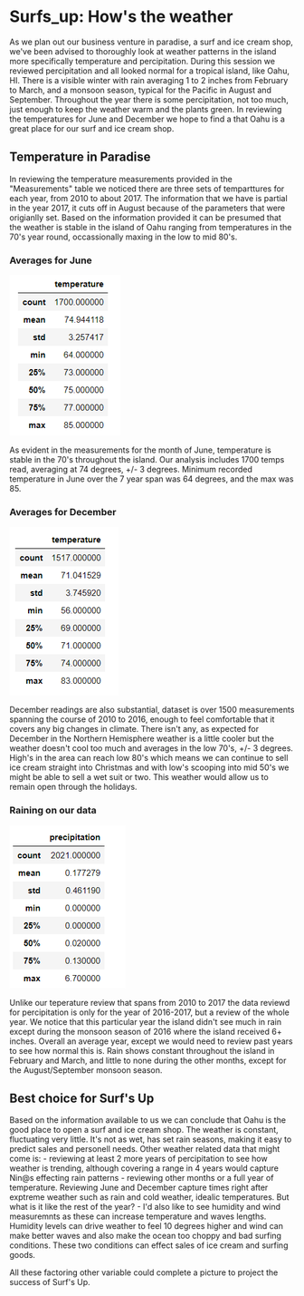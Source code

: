 # Surfs_up: How's the weather

As we plan out our business venture in paradise, a surf and ice cream shop, we've been advised to thoroughly look at weather patterns in the island more specifically temperature and percipitation. During this session we reviewed percipitation and all looked normal for a tropical island, like Oahu, HI. There is a visible winter with rain averaging 1 to 2 inches from February to March, and a monsoon season, typical for the Pacific in August and September. Throughout the year there is some percipitation, not too much, just enough to keep the weather warm and the plants green. In reviewing the temperatures for June and December we hope to find a that Oahu is a great place for our surf and ice cream shop. 

## Temperature in Paradise

In reviewing the temperature measurements provided in the "Measurements" table we noticed there are three sets of temparttures for each year, from 2010 to about 2017. The information that we have is partial in the year 2017, it cuts off in August because of the parameters that were origianlly set. Based on the information provided it can be presumed that the weather is stable in the island of Oahu ranging from temperatures in the 70's year round, occassionally maxing in the low to mid 80's. 

### Averages for June 

![image June](Resources/June_temp.png)

As evident in the measurements for the month of June, temperature is stable in the 70's throughout the island. Our analysis includes 1700 temps read, averaging at 74 degrees, +/- 3 degrees. Minimum recorded temperature in June over the 7 year span was 64 degrees, and the max was 85.

### Averages for December

![image of December](Resources/Dec_temp.png)

December readings are also substantial, dataset is over 1500 measurements spanning the course of 2010 to 2016, enough to feel comfortable that it covers any big changes in climate.  There isn't any, as expected for December in the Northern Hemisphere weather is a little cooler but the weather doesn't cool too much and averages in the low 70's, +/- 3 degrees. High's in the area can reach low 80's which means we can continue to sell ice cream straight into Christmas and with low's scooping into mid 50's we might be able to sell a wet suit or two. This weather would allow us to remain open through the holidays.

### Raining on our data

![image of prcp](Resources/prcp.png)

Unlike our teperature review that spans from 2010 to 2017 the data reviewd for percipitation is only for the year of 2016-2017, but a review of the whole year. We notice that this particular year the island didn't see much in rain except during the monsoon season of 2016 where the island received 6+ inches. Overall an average year, except we would need to review past years to see how normal this is.  Rain shows constant throughout the island in February and March, and little to none during the other months, except for the August/September monsoon season.

## Best choice for Surf's Up

Based on the information available to us we can conclude that Oahu is the good place to open a surf and ice cream shop. The weather is constant, fluctuating very little. It's not as wet, has set rain seasons, making it easy to predict sales and personell needs. Other weather related data that might come is:
    - reviewing at least 2 more years of percipitation to see how weather is trending, although covering a range in 4 years would capture Nin@s effecting rain patterns
    - reviewing other months or a full year of temperature. Reviewing June and December capture times right after exptreme weather such as rain and cold weather, idealic temperatures. But what is it like the rest of the year?
    - I'd also like to see humidity and wind measuremnts as these can increase temperature and waves lengths. Humidity levels can drive weather to feel 10 degrees higher and wind can make better waves and also make the ocean too choppy and bad surfing conditions. These two conditions can effect sales of ice cream and surfing goods.

All these factoring other variable could complete a picture to project the success of Surf's Up.

